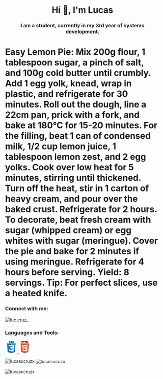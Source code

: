 <h1 align="center">Hi 👋, I'm Lucas</h1>
<h3 align="center">I am a student, currently in my 3rd year of systems development.</h3>
<h1>Easy Lemon Pie: Mix 200g flour, 1 tablespoon sugar, a pinch of salt, and 100g cold butter until crumbly. Add 1 egg yolk, knead, wrap in plastic, and refrigerate for 30 minutes.
Roll out the dough, line a 22cm pan, prick with a fork, and bake at 180°C for 15-20 minutes. For the filling, beat 1 can of condensed milk, 1/2 cup lemon juice, 1 tablespoon lemon zest, and 2 egg yolks. Cook over low heat for 5 minutes, stirring until thickened. Turn off the heat, stir in 1 carton of heavy cream, and pour over the baked crust. Refrigerate for 2 hours.
To decorate, beat fresh cream with sugar (whipped cream) or egg whites with sugar (meringue). Cover the pie and bake for 2 minutes if using meringue. Refrigerate for 4 hours before serving. Yield: 8 servings. Tip: For perfect slices, use a heated knife.</h1>

<h3 align="left">Connect with me:</h3>
<p align="left">
<a href="https://instagram.com/luc.cruz_" target="blank"><img align="center" src="https://raw.githubusercontent.com/rahuldkjain/github-profile-readme-generator/master/src/images/icons/Social/instagram.svg" alt="luc.cruz_" height="30" width="40" /></a>
</p>

<h3 align="left">Languages and Tools:</h3>
<p align="left"> <a href="https://www.w3schools.com/css/" target="_blank" rel="noreferrer"> <img src="https://raw.githubusercontent.com/devicons/devicon/master/icons/css3/css3-original-wordmark.svg" alt="css3" width="40" height="40"/> </a> <a href="https://www.w3.org/html/" target="_blank" rel="noreferrer"> <img src="https://raw.githubusercontent.com/devicons/devicon/master/icons/html5/html5-original-wordmark.svg" alt="html5" width="40" height="40"/> </a> </p>

<p><img align="left" src="https://github-readme-stats.vercel.app/api/top-langs?username=lucasccruzx&show_icons=true&locale=en&layout=compact" alt="lucasccruzx" /></p>

<p>&nbsp;<img align="center" src="https://github-readme-stats.vercel.app/api?username=lucasccruzx&show_icons=true&locale=en" alt="lucasccruzx" /></p>

<p><img align="center" src="https://github-readme-streak-stats.herokuapp.com/?user=lucasccruzx&" alt="lucasccruzx" /></p>
